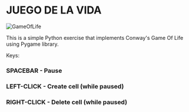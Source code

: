 # JUEGO DE LA VIDA

![GameOfLife](https://user-images.githubusercontent.com/99559915/166517810-b6514c56-2ced-481f-9083-40f67f805a4c.png)

This is a simple Python exercise that implements Conway's Game Of Life using Pygame library.

Keys:

###  SPACEBAR - Pause
### LEFT-CLICK - Create cell (while paused)
###  RIGHT-CLICK - Delete cell (while paused)
